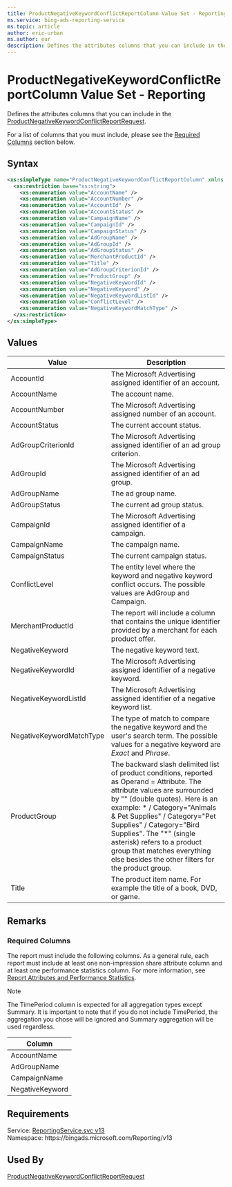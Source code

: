 ```yaml
---
title: ProductNegativeKeywordConflictReportColumn Value Set - Reporting
ms.service: bing-ads-reporting-service
ms.topic: article
author: eric-urban
ms.author: eur
description: Defines the attributes columns that you can include in the ProductNegativeKeywordConflictReportRequest.
---
```

# ProductNegativeKeywordConflictReportColumn Value Set - Reporting
Defines the attributes columns that you can include in the [ProductNegativeKeywordConflictReportRequest](productnegativekeywordconflictreportrequest.md).

For a list of columns that you must include, please see the [Required Columns](#requiredcolumns) section below.

## Syntax
```xml
<xs:simpleType name="ProductNegativeKeywordConflictReportColumn" xmlns:xs="http://www.w3.org/2001/XMLSchema">
  <xs:restriction base="xs:string">
    <xs:enumeration value="AccountName" />
    <xs:enumeration value="AccountNumber" />
    <xs:enumeration value="AccountId" />
    <xs:enumeration value="AccountStatus" />
    <xs:enumeration value="CampaignName" />
    <xs:enumeration value="CampaignId" />
    <xs:enumeration value="CampaignStatus" />
    <xs:enumeration value="AdGroupName" />
    <xs:enumeration value="AdGroupId" />
    <xs:enumeration value="AdGroupStatus" />
    <xs:enumeration value="MerchantProductId" />
    <xs:enumeration value="Title" />
    <xs:enumeration value="AdGroupCriterionId" />
    <xs:enumeration value="ProductGroup" />
    <xs:enumeration value="NegativeKeywordId" />
    <xs:enumeration value="NegativeKeyword" />
    <xs:enumeration value="NegativeKeywordListId" />
    <xs:enumeration value="ConflictLevel" />
    <xs:enumeration value="NegativeKeywordMatchType" />
  </xs:restriction>
</xs:simpleType>
```

## <a name="values"></a>Values

|Value|Description|
|-----------|---------------|
|<a name="accountid"></a>AccountId|The Microsoft Advertising assigned identifier of an account.|
|<a name="accountname"></a>AccountName|The account name.|
|<a name="accountnumber"></a>AccountNumber|The Microsoft Advertising assigned number of an account.|
|<a name="accountstatus"></a>AccountStatus|The current account status.|
|<a name="adgroupcriterionid"></a>AdGroupCriterionId|The Microsoft Advertising assigned identifier of an ad group criterion.|
|<a name="adgroupid"></a>AdGroupId|The Microsoft Advertising assigned identifier of an ad group.|
|<a name="adgroupname"></a>AdGroupName|The ad group name.|
|<a name="adgroupstatus"></a>AdGroupStatus|The current ad group status.|
|<a name="campaignid"></a>CampaignId|The Microsoft Advertising assigned identifier of a campaign.|
|<a name="campaignname"></a>CampaignName|The campaign name.|
|<a name="campaignstatus"></a>CampaignStatus|The current campaign status.|
|<a name="conflictlevel"></a>ConflictLevel|The entity level where the keyword and negative keyword conflict occurs. The possible values are AdGroup and Campaign.|
|<a name="merchantproductid"></a>MerchantProductId|The report will include a column that contains the unique identifier provided by a merchant for each product offer.|
|<a name="negativekeyword"></a>NegativeKeyword|The negative keyword text.|
|<a name="negativekeywordid"></a>NegativeKeywordId|The Microsoft Advertising assigned identifier of a negative keyword.|
|<a name="negativekeywordlistid"></a>NegativeKeywordListId|The Microsoft Advertising assigned identifier of a negative keyword list.|
|<a name="negativekeywordmatchtype"></a>NegativeKeywordMatchType|The type of match to compare the negative keyword and the user's search term. The possible values for a negative keyword are *Exact* and *Phrase*.|
|<a name="productgroup"></a>ProductGroup|The backward slash delimited list of product conditions, reported as Operand = Attribute. The attribute values are surrounded by "" (double quotes). Here is an example: * / Category="Animals & Pet Supplies" / Category="Pet Supplies" / Category="Bird Supplies". The "*" (single asterisk) refers to a product group that matches everything else besides the other filters for the product group.|
|<a name="title"></a>Title|The product item name. For example the title of a book, DVD, or game.|

## <a name="remarks"></a>Remarks
### <a name="requiredcolumns"></a>Required Columns
The report must include the following columns. As a general rule, each report must include at least one non-impression share attribute column and at least one performance statistics column. For more information, see [Report Attributes and Performance Statistics](../guides/report-attributes-performance-statistics.md).

> [!NOTE]
> The TimePeriod column is expected for all aggregation types except Summary. It is important to note that if you do not include TimePeriod, the aggregation you chose will be ignored and Summary aggregation will be used regardless.

|Column|
|----------|
|AccountName|
|AdGroupName|
|CampaignName|
|NegativeKeyword|

## Requirements
Service: [ReportingService.svc v13](https://reporting.api.bingads.microsoft.com/Api/Advertiser/Reporting/v13/ReportingService.svc)  
Namespace: https\://bingads.microsoft.com/Reporting/v13  

## Used By
[ProductNegativeKeywordConflictReportRequest](productnegativekeywordconflictreportrequest.md)  
